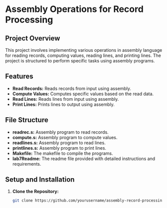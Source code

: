 # Assembly Operations for Record Processing

## Project Overview

This project involves implementing various operations in assembly language for reading records, computing values, reading lines, and printing lines. The project is structured to perform specific tasks using assembly programs.

## Features

- **Read Records:** Reads records from input using assembly.
- **Compute Values:** Computes specific values based on the read data.
- **Read Lines:** Reads lines from input using assembly.
- **Print Lines:** Prints lines to output using assembly.

## File Structure

- **readrec.s:** Assembly program to read records.
- **compute.s:** Assembly program to compute values.
- **readlines.s:** Assembly program to read lines.
- **printlines.s:** Assembly program to print lines.
- **Makefile:** The makefile to compile the programs.
- **lab7Readme:** The readme file provided with detailed instructions and requirements.

## Setup and Installation

1. **Clone the Repository:**
   ```bash
   git clone https://github.com/yourusername/assembly-record-processing.git
